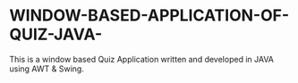 # WINDOW-BASED-APPLICATION-OF-QUIZ-JAVA-
This is a window based Quiz Application written and developed in JAVA using AWT & Swing. 

